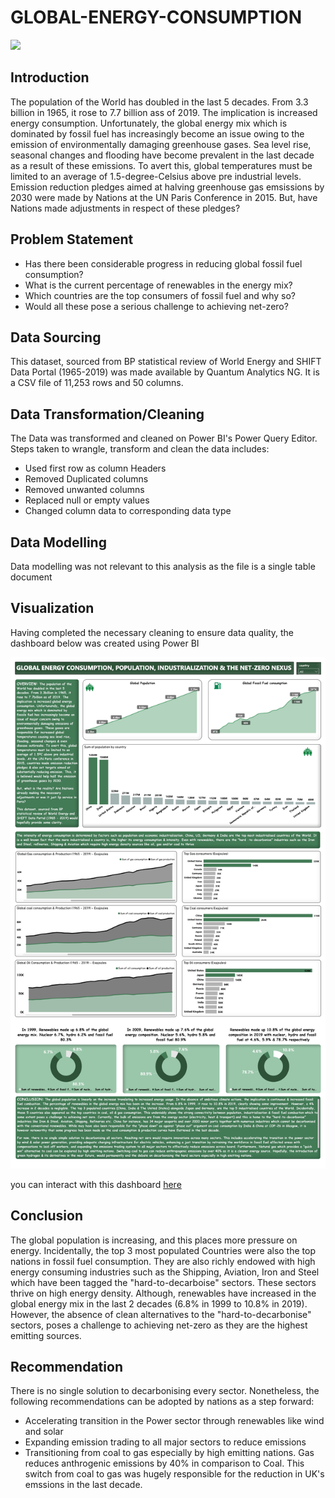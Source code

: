 # GLOBAL-ENERGY-CONSUMPTION

![](Energy_.jfif)


## Introduction
The population of the World has doubled in the last 5 decades. From 3.3 billion in 1965, it rose to 7.7 billion ass of 2019. The implication is increased energy consumption. Unfortunately, the global energy mix which is dominated by fossil fuel has increasingly become an issue owing to the emission of environmentally damaging greenhouse gases. Sea level rise, seasonal changes and flooding have become prevalent in the last decade as a result of these emissions. To avert this, global temperatures must be limited to an average of 1.5-degree-Celsius above pre industrial levels. Emission reduction pledges aimed at halving greenhouse gas emsissions by 2030 were made by Nations at the UN Paris Conference in 2015. But, have Nations made adjustments in respect of these pledges?



## Problem Statement
- Has there been considerable progress in reducing global fossil fuel consumption?
- What is the current percentage of renewables in the energy mix?
- Which countries are the top consumers of fossil fuel and why so?
- Would all these pose a serious challenge to achieving net-zero?


## Data Sourcing
This dataset, sourced from BP statistical review of World Energy and SHIFT Data Portal (1965-2019) was made available by Quantum Analytics NG. It is a CSV file of 11,253 rows and 50 columns. 


## Data Transformation/Cleaning
The Data was transformed and cleaned on Power BI's Power Query Editor. Steps taken to wrangle, transform and clean the data includes:

- Used first row as column Headers
- Removed Duplicated columns
- Removed unwanted columns
- Replaced null or empty values
- Changed column data to corresponding data type  


## Data Modelling
Data modelling was not relevant to this analysis as the file is a single table document



## Visualization
Having completed the necessary cleaning to ensure data quality, the dashboard below was created using Power BI

![](World_Energy_Consumption_Dashboard_.jpg)

you can interact with this dashboard [here](https://app.powerbi.com/groups/me/reports/d51c27f8-6c13-4e19-94b5-12f11dc98872/ReportSection?experience=power-bi)





## Conclusion 
The global population is increasing, and this places more pressure on energy. Incidentally, the top 3 most populated Countries were also the top nations in fossil fuel consumption. They are also richly endowed with high energy consuming industries such as the Shipping, Aviation, Iron and Steel which have been tagged the "hard-to-decarboise" sectors. These sectors thrive on high energy density. Although, renewables have increased in the global energy mix in the last 2 decades (6.8% in 1999 to 10.8% in 2019). However, the absence of clean alternatives to the "hard-to-decarbonise" sectors, poses a challenge to achieving net-zero as they are the highest emitting sources.



## Recommendation
There is no single solution to decarbonising every sector. Nonetheless, the following recommendations can be adopted by nations as a step forward:

- Accelerating transition in the Power sector through renewables like wind and solar
- Expanding emission trading to all major sectors to reduce emissions
- Transitioning from coal to gas especially by high emitting nations. Gas reduces anthrogenic emissions by 40% in comparison to Coal. This switch from coal to gas was hugely responsible for the reduction in UK's emssions in the last decade.
  

